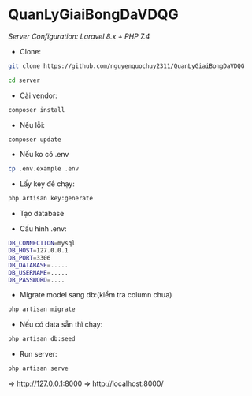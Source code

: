 # QuanLyGiaiBongDaVDQG

*Server Configuration: Laravel 8.x + PHP 7.4*
- Clone:
```sh
git clone https://github.com/nguyenquochuy2311/QuanLyGiaiBongDaVDQG
```
```sh
cd server
```

- Cài vendor:
```sh
composer install
```

- Nếu lỗi:
```sh
composer update
```
- Nếu ko có .env
```sh
cp .env.example .env 
```

- Lấy key để chạy:
```sh
php artisan key:generate
```
- Tạo database

- Cấu hình .env:
```sh
DB_CONNECTION=mysql          
DB_HOST=127.0.0.1            
DB_PORT=3306                 
DB_DATABASE=.....
DB_USERNAME=.....        
DB_PASSWORD=....
```

- Migrate model sang db:(kiểm tra column chưa)
```sh
php artisan migrate 
```

- Nếu có data sẵn thì chạy:
```sh
php artisan db:seed 
```

- Run server:
```sh
php artisan serve
```
=> http://127.0.0.1:8000 => http://localhost:8000/
